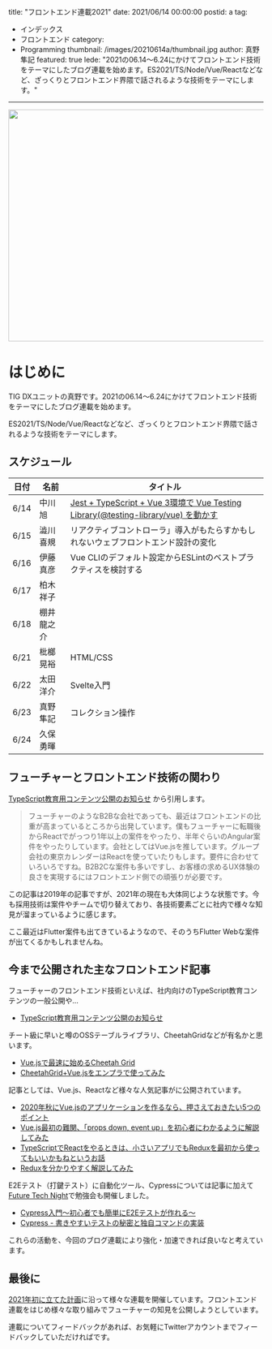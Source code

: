 title: "フロントエンド連載2021"
date: 2021/06/14 00:00:00
postid: a
tag:
  - インデックス
  - フロントエンド
category:
  - Programming
thumbnail: /images/20210614a/thumbnail.jpg
author: 真野隼記
featured: true
lede: "2021の06.14～6.24にかけてフロントエンド技術をテーマにしたブログ連載を始めます。ES2021/TS/Node/Vue/Reactなどなど、ざっくりとフロントエンド界隈で話されるような技術をテーマにします。"
---

<img src="/images/20210614a/digital-1985681_640.jpg" alt="" title="Diego VelázquezによるPixabayからの画像" width="640" height="457">

# はじめに

TIG DXユニットの真野です。2021の06.14～6.24にかけてフロントエンド技術をテーマにしたブログ連載を始めます。

ES2021/TS/Node/Vue/Reactなどなど、ざっくりとフロントエンド界隈で話されるような技術をテーマにします。

## スケジュール

|日付  |名前        |タイトル                                                     |
|------|------------|-------------------------------------------------------------|
|6/14  | 中川旭     | [Jest + TypeScript + Vue 3環境で Vue Testing Library(@testing-library/vue) を動かす](/articles/20210614b/) |
|6/15   | 澁川喜規   | リアクティブコントローラ」導入がもたらすかもしれないウェブフロントエンド設計の変化  |
|6/16   | 伊藤真彦   | Vue CLIのデフォルト設定からESLintのベストプラクティスを検討する     |
|6/17   | 柏木祥子   |                      |
|6/18   | 棚井龍之介 |                     |
|6/21   | 枇榔晃裕   | HTML/CSS                   |
|6/22   | 太田洋介   | Svelte入門            |
|6/23   | 真野隼記   | コレクション操作               |
|6/24   | 久保勇暉   |                     |



## フューチャーとフロントエンド技術の関わり

[TypeScript教育用コンテンツ公開のお知らせ](/articles/20190612/) から引用します。

> フューチャーのようなB2Bな会社であっても、最近はフロントエンドの比重が高まっているところから出発しています。僕もフューチャーに転職後からReactでがっつり1年以上の案件をやったり、半年ぐらいのAngular案件をやったりしています。会社としてはVue.jsを推しています。グループ会社の東京カレンダーはReactを使っていたりもします。要件に合わせていろいろですね。B2B2Cな案件も多いですし、お客様の求めるUX体験の良さを実現するにはフロントエンド側での頑張りが必要です。

この記事は2019年の記事ですが、2021年の現在も大体同じような状態です。今も採用技術は案件やチームで切り替えており、各技術要素ごとに社内で様々な知見が溜まっているように感じます。

ここ最近はFlutter案件も出てきているようなので、そのうちFlutter Webな案件が出てくるかもしれませんね。


## 今まで公開された主なフロントエンド記事

フューチャーのフロントエンド技術といえば、社内向けのTypeScript教育コンテンツの一般公開や...

* [TypeScript教育用コンテンツ公開のお知らせ](/articles/20190612/)

チート級に早いと噂のOSSテーブルライブラリ、CheetahGridなどが有名かと思います。

* [Vue.jsで最速に始めるCheetah Grid](/articles/20200901/)
* [CheetahGrid+Vue.jsをエンプラで使ってみた](/articles/20200924/)


記事としては、Vue.js、Reactなど様々な人気記事がに公開されています。

* [2020年秋にVue.jsのアプリケーションを作るなら、押さえておきたい5つのポイント](o/articles/20201013/)
* [Vue.js最初の難関、「props down, event up」を初心者にわかるように解説してみた](/articles/20200401/)
* [TypeScriptでReactをやるときは、小さいアプリでもReduxを最初から使ってもいいかもねというお話](/articles/20200501/)
* [Reduxを分かりやすく解説してみた](/articles/20200429/)

E2Eテスト（打鍵テスト）に自動化ツール、Cypressについては記事に加えて[Future Tech Night](https://future.connpass.com/)で勉強会も開催しました。

* [Cypress入門～初心者でも簡単にE2Eテストが作れる～](/articles/20210428a/)
* [Cypress - 書きやすいテストの秘密と独自コマンドの実装](/articles/20210428d/)

これらの活動を、今回のブログ連載により強化・加速できれば良いなと考えています。


## 最後に

[2021年初に立てた計画](/articles/20210112/)に沿って様々な連載を開催しています。フロントエンド連載をはじめ様々な取り組みでフューチャーの知見を公開しようとしています。

連載についてフィードバックがあれば、お気軽にTwitterアカウントまでフィードバックしていただければです。


